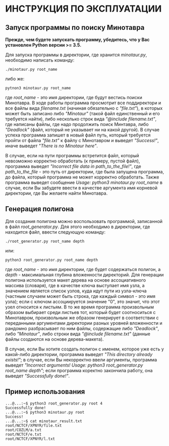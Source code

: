 # ИНСТРУКЦИЯ ПО ЭКСПЛУАТАЦИИ

## Запуск программы по поиску Минотавра

**Прежде, чем будете запускать программу, убедитесь, что у Вас установлен Python версии >= 3.5.**

Для запуска программы в директории, где хранится *minotaur.py*, необходимо написать команду:

    ./minotaur.py root_name

либо же:

    pytnon3 minotaur.py root_name
    
где *root_name* - это имя директории, где будут вестись поиски Минотавра. В ходе работы программа просмотрит все поддиректори и все файлы вида *filename.txt* (начиная обязательно с *"file.txt"*), в которых может быть записано либо *"Minotaur"* (такой файл единственный и его требуется найти), либо несколько строк вида *"@include filename.txt"*, где написаны файлы, где надо продолжить поиск Минтавра, либо *"Deadlock"* (файл, который не указывает ни на какой другой). В случае успеха программа запишет в новый файл путь, который требуется пройти от файла *"file.txt"* к файлу с Минотавром и выведет *"Success!"*, иначе выведет *"There is no Minotaur here"*.

В случае, если на пути программы встретится файл, который невозможно корректно обработать (к примеру, пустой файл), программа выведет *"Incorrect file data in path_to_the_file!"*, где *path_to_the_file* - это путь от директории, где была запущена программа, до файла, который программа не может корректно обработать. Также программа выведет сообщение *Usage: python3 minotaur.py root_name* в случае, если Вы забудете ввести в качестве аргумента имя корневой директории, где Вы желаете найти Минотавра.

## Генерация полигона

Для создания полигона можно воспользовать программой, записанной в файл *root_generator.py*. Для этого необходимо в директории, где находится файл, ввести следующую команду:

    ./root_generator.py root_name depth
    
или:

    python3 root_generator.py root_name depth
    
где *root_name* - это имя директории, где будет содержаться полигон, а *depth* - максимальная глубина вложенности директорий. Для генерации полигона используется макет дерева на основе ассоциативного массива (словаря), где в качестве ключа выступает имя узла, а значением является список узлов, куда идут пути из узла-ключа (частным случаем может быть строка, где каждый символ - это имя узла); если с ключом ассоциируется значение "0", это значит, что этот узел относится к листьям. В то же время программа произвольным образом выбирает среди листьев тот, который будет соотноситься с Минотавром, произвольным же образом генерирует в соответствии с переданными аргументами директории разных уровней вложенности и рандомно разбрасывает по ним файлы, содержащие либо *"Deadlock"*, либо *"Minotaur"*, либо строки вида *"@include filename.txt"* (данные файлы создаются на основе дерева-макета).

В случае, если Вы хотите создать полигон с именем, которое уже есть у какой-либо директории, программа выведет *"This directory already exists!"*; в случае, если Вы некорректно ввели аргументы, программа выведет *"Incorrect arguments! Usage: python3 root_generator.py root_name depth"*; если программа коректно закончила работу, она выведет *"Successfully done!"*.

## Пример использования

    ...@...:~$ python3 root_generator.py root 4
    Successfully done!
    ...@...:~$ python3 minotaur.py root
    Success!
    ...@...:~$ cat minotaur_result.txt 
    root/NCTCF/XPNYR/file.txt
    root/COZLM/a.txt
    root/NCTCF/e.txt
    root/NCTCF/XPNYR/l.txt
